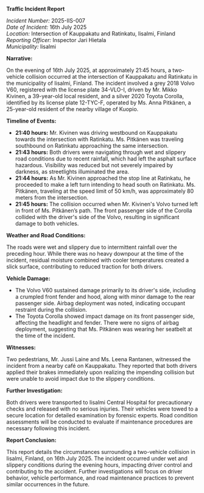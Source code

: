 **Traffic Incident Report**

*Incident Number:* 2025-IIS-007  
*Date of Incident:* 16th July 2025  
*Location:* Intersection of Kauppakatu and Ratinkatu, Iisalmi, Finland  
*Reporting Officer:* Inspector Jari Hietala  
*Municipality:* Iisalmi  

**Narrative:**

On the evening of 16th July 2025, at approximately 21:45 hours, a two-vehicle collision occurred at the intersection of Kauppakatu and Ratinkatu in the municipality of Iisalmi, Finland. The incident involved a grey 2018 Volvo V60, registered with the license plate 34-VLO-I, driven by Mr. Mikko Kivinen, a 39-year-old local resident, and a silver 2020 Toyota Corolla, identified by its license plate 12-TYC-F, operated by Ms. Anna Pitkänen, a 25-year-old resident of the nearby village of Kuopio.

**Timeline of Events:**

- **21:40 hours:** Mr. Kivinen was driving westbound on Kauppakatu towards the intersection with Ratinkatu. Ms. Pitkänen was traveling southbound on Ratinkatu approaching the same intersection.
- **21:43 hours:** Both drivers were navigating through wet and slippery road conditions due to recent rainfall, which had left the asphalt surface hazardous. Visibility was reduced but not severely impaired by darkness, as streetlights illuminated the area.
- **21:44 hours:** As Mr. Kivinen approached the stop line at Ratinkatu, he proceeded to make a left turn intending to head south on Ratinkatu. Ms. Pitkänen, traveling at the speed limit of 50 km/h, was approximately 80 meters from the intersection.
- **21:45 hours:** The collision occurred when Mr. Kivinen's Volvo turned left in front of Ms. Pitkänen’s path. The front passenger side of the Corolla collided with the driver's side of the Volvo, resulting in significant damage to both vehicles.

**Weather and Road Conditions:**

The roads were wet and slippery due to intermittent rainfall over the preceding hour. While there was no heavy downpour at the time of the incident, residual moisture combined with cooler temperatures created a slick surface, contributing to reduced traction for both drivers.

**Vehicle Damage:**

- The Volvo V60 sustained damage primarily to its driver's side, including a crumpled front fender and hood, along with minor damage to the rear passenger side. Airbag deployment was noted, indicating occupant restraint during the collision.
- The Toyota Corolla showed impact damage on its front passenger side, affecting the headlight and fender. There were no signs of airbag deployment, suggesting that Ms. Pitkänen was wearing her seatbelt at the time of the incident.

**Witnesses:**

Two pedestrians, Mr. Jussi Laine and Ms. Leena Rantanen, witnessed the incident from a nearby café on Kauppakatu. They reported that both drivers applied their brakes immediately upon realizing the impending collision but were unable to avoid impact due to the slippery conditions.

**Further Investigation:**

Both drivers were transported to Iisalmi Central Hospital for precautionary checks and released with no serious injuries. Their vehicles were towed to a secure location for detailed examination by forensic experts. Road condition assessments will be conducted to evaluate if maintenance procedures are necessary following this incident.

**Report Conclusion:**

This report details the circumstances surrounding a two-vehicle collision in Iisalmi, Finland, on 16th July 2025. The incident occurred under wet and slippery conditions during the evening hours, impacting driver control and contributing to the accident. Further investigations will focus on driver behavior, vehicle performance, and road maintenance practices to prevent similar occurrences in the future.
